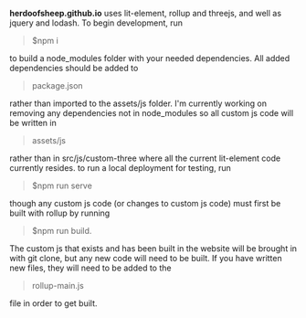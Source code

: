 **herdoofsheep.github.io**
uses lit-element, rollup and threejs, and well as jquery and lodash.
To begin development, run 
 >   <p> $npm i </p>
to build a node_modules folder with your needed dependencies. All added dependencies should be added to 
 >   <p>package.json </p>
rather than imported to the assets/js folder. I'm currently working on removing any dependencies not in node_modules so all custom js code will be written in
 >   <p>assets/js </p>
rather than in src/js/custom-three where all the current lit-element code currently resides.
to run a local deployment for testing, run
 >   <p>$npm run serve </p>
though any custom js code (or changes to custom js code) must first be built with rollup by running
 >   <p>$npm run build. </p>
The custom js that exists and has been built in the website will be brought in with git clone, but any new code will need to be built. If you have written new files, they will need to be added to the 
 >   <p>rollup-main.js </p>
file in order to get built.
